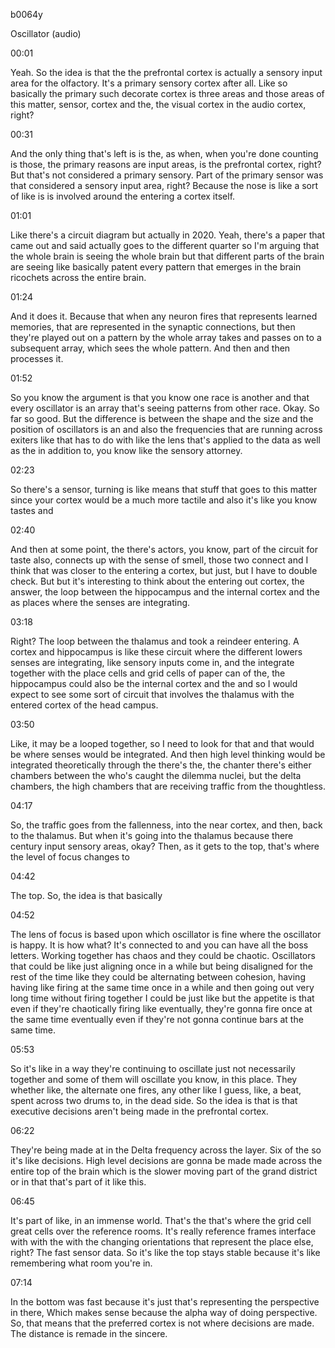 b0064y

Oscillator (audio)

00:01

Yeah. So the idea is that the the prefrontal cortex is actually a sensory input area for the olfactory. It's a primary sensory cortex after all. Like so basically the primary such decorate cortex is three areas and those areas of this matter, sensor, cortex and the, the visual cortex in the audio cortex, right?

00:31

And the only thing that's left is is the, as when, when you're done counting is those, the primary reasons are input areas, is the prefrontal cortex, right? But that's not considered a primary sensory. Part of the primary sensor was that considered a sensory input area, right? Because the nose is like a sort of like is is involved around the entering a cortex itself.

01:01

Like there's a circuit diagram but actually in 2020. Yeah, there's a paper that came out and said actually goes to the different quarter so I'm arguing that the whole brain is seeing the whole brain but that different parts of the brain are seeing like basically patent every pattern that emerges in the brain ricochets across the entire brain.

01:24

And it does it. Because that when any neuron fires that represents learned memories, that are represented in the synaptic connections, but then they're played out on a pattern by the whole array takes and passes on to a subsequent array, which sees the whole pattern. And then and then processes it.

01:52

So you know the argument is that you know one race is another and that every oscillator is an array that's seeing patterns from other race. Okay. So far so good. But the difference is between the shape and the size and the position of oscillators is an and also the frequencies that are running across exiters like that has to do with like the lens that's applied to the data as well as the in addition to, you know like the sensory attorney.

02:23

So there's a sensor, turning is like means that stuff that goes to this matter since your cortex would be a much more tactile and also it's like you know tastes and

02:40

And then at some point, the there's actors, you know, part of the circuit for taste also, connects up with the sense of smell, those two connect and I think that was closer to the entering a cortex, but just, but I have to double check. But but it's interesting to think about the entering out cortex, the answer, the loop between the hippocampus and the internal cortex and the as places where the senses are integrating.

03:18

Right? The loop between the thalamus and took a reindeer entering. A cortex and hippocampus is like these circuit where the different lowers senses are integrating, like sensory inputs come in, and the integrate together with the place cells and grid cells of paper can of the, the hippocampus could also be the internal cortex and the and so I would expect to see some sort of circuit that involves the thalamus with the entered cortex of the head campus.

03:50

Like, it may be a looped together, so I need to look for that and that would be where senses would be integrated. And then high level thinking would be integrated theoretically through the there's the, the chanter there's either chambers between the who's caught the dilemma nuclei, but the delta chambers, the high chambers that are receiving traffic from the thoughtless.

04:17

So, the traffic goes from the fallenness, into the near cortex, and then, back to the thalamus. But when it's going into the thalamus because there century input sensory areas, okay? Then, as it gets to the top, that's where the level of focus changes to

04:42

The top. So, the idea is that basically

04:52

The lens of focus is based upon which oscillator is fine where the oscillator is happy. It is how what? It's connected to and you can have all the boss letters. Working together has chaos and they could be chaotic. Oscillators that could be like just aligning once in a while but being disaligned for the rest of the time like they could be alternating between cohesion, having having like firing at the same time once in a while and then going out very long time without firing together I could be just like but the appetite is that even if they're chaotically firing like eventually, they're gonna fire once at the same time eventually even if they're not gonna continue bars at the same time.

05:53

So it's like in a way they're continuing to oscillate just not necessarily together and some of them will oscillate you know, in this place. They whether like, the alternate one fires, any other like I guess, like, a beat, spent across two drums to, in the dead side. So the idea is that is that executive decisions aren't being made in the prefrontal cortex.

06:22

They're being made at in the Delta frequency across the layer. Six of the so it's like decisions. High level decisions are gonna be made made across the entire top of the brain which is the slower moving part of the grand district or in that that's part of it like this.

06:45

It's part of like, in an immense world. That's the that's where the grid cell great cells over the reference rooms. It's really reference frames interface with with the with the changing orientations that represent the place else, right? The fast sensor data. So it's like the top stays stable because it's like remembering what room you're in.

07:14

In the bottom was fast because it's just that's representing the perspective in there, Which makes sense because the alpha way of doing perspective. So, that means that the preferred cortex is not where decisions are made. The distance is remade in the sincere.
